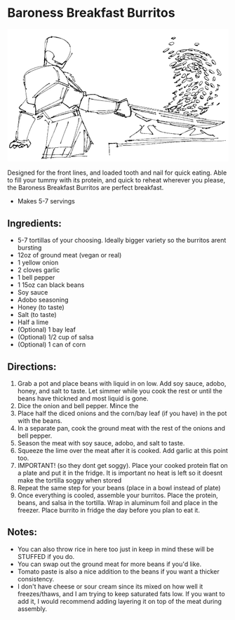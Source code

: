 # Baroness Breakfast Burritos

![Knight using a wok](../Art/knight_cooking.webp)

Designed for the front lines, and loaded tooth and nail for quick eating. Able to fill your tummy with its protein, and quick to reheat wherever you please, the Baroness Breakfast Burritos are perfect breakfast.

- Makes 5-7 servings

## Ingredients:

- 5-7 tortillas of your choosing. Ideally bigger variety so the burritos arent bursting
- 12oz of ground meat (vegan or real)
- 1 yellow onion
- 2 cloves garlic
- 1 bell pepper
- 1 15oz can black beans
- Soy sauce
- Adobo seasoning
- Honey (to taste)
- Salt (to taste)
- Half a lime
- (Optional) 1 bay leaf
- (Optional) 1/2 cup of salsa
- (Optional) 1 can of corn

## Directions:

1. Grab a pot and place beans with liquid in on low. Add soy sauce, adobo, honey, and salt to taste. Let simmer while you cook the rest or until the beans have thickned and most liquid is gone.
2. Dice the onion and bell pepper. Mince the
3. Place half the diced onions and the corn/bay leaf (if you have) in the pot with the beans.
4. In a separate pan, cook the ground meat with the rest of the onions and bell pepper.
5. Season the meat with soy sauce, adobo, and salt to taste.
6. Squeeze the lime over the meat after it is cooked. Add garlic at this point too.
7. IMPORTANT! (so they dont get soggy). Place your cooked protein flat on a plate and put it in the fridge. It is important no heat is left so it doesnt make the tortilla soggy when stored
8. Repeat the same step for your beans (place in a bowl instead of plate)
9. Once everything is cooled, assemble your burritos. Place the protein, beans, and salsa in the tortilla. Wrap in aluminum foil and place in the freezer. Place burrito in fridge the day before you plan to eat it.

## Notes:

- You can also throw rice in here too just in keep in mind these will be STUFFED if you do.
- You can swap out the ground meat for more beans if you'd like.
- Tomato paste is also a nice addition to the beans if you want a thicker consistency.
- I don't have cheese or sour cream since its mixed on how well it freezes/thaws, and I am trying to keep saturated fats low. If you want to add it, I would recommend adding layering it on top of the meat during assembly.